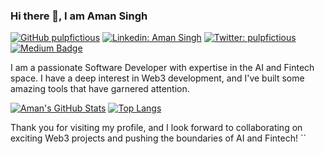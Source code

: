 ### Hi there 👋, I am Aman Singh
[![GitHub pulpfictious](https://img.shields.io/github/followers/pulpfictious?label=follow&style=social)](https://github.com/pulpfictious)
[![Linkedin: Aman Singh](https://img.shields.io/badge/-Aman%20Singh-blue?style=flat-square&logo=Linkedin&logoColor=white&link=https://www.linkedin.com/in/your-linkedin/)](https://www.linkedin.com/in/your-linkedin/)
[![Twitter: pulpfictious](https://img.shields.io/twitter/follow/pulpfictious?style=social)](https://twitter.com/pulpfictious)
[![Medium Badge](https://img.shields.io/badge/-@pulpfictious-black?style=flat-square&labelColor=000000&logo=Medium&link=https://medium.com/@pulpfictious)](https://medium.com/@pulpfictious)

I am a passionate Software Developer with expertise in the AI and Fintech space. I have a deep interest in Web3 development, and I've built some amazing tools that have garnered attention.




<!--
**pulpfictious/pulpfictious** is a ✨ _special_ ✨ repository because its `README.md` (this file) appears on your GitHub profile.

Here are some ideas to get you started:

- 🔭 I’m currently working on ...
- 🌱 I’m currently learning ...
- 👯 I’m looking to collaborate on ...
- 🤔 I’m looking for help with ...
- 💬 Ask me about ...
- 📫 How to reach me: ...
- 😄 Pronouns: ...
- ⚡ Fun fact: ...
-->

[![Aman's GitHub Stats](https://github-readme-stats.vercel.app/api?username=pulpfictious&hide=issues&count_private=true&show_icons=true&theme=calm)](https://github.com/pulpfictious/github-readme-stats)
[![Top Langs](https://github-readme-stats.vercel.app/api/top-langs/?username=pulpfictious&layout=compact&theme=calm)](https://github.com/pulpfictious/github-readme-stats)

Thank you for visiting my profile, and I look forward to collaborating on exciting Web3 projects and pushing the boundaries of AI and Fintech!
``
